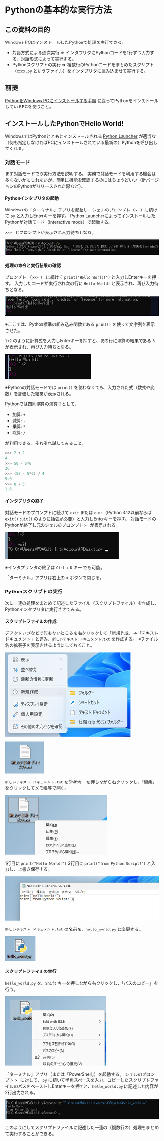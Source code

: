 # Pythonの基本的な実行方法

## この資料の目的

Windows PCにインストールしたPythonで処理を実行できる。

- 対話方式による逐次実行 ⇒ インタプリタにPythonコードを1行ずつ入力する、対話形式によって実行する。
- Pythonスクリプトの実行 ⇒ 複数行のPythonコードをまとめたスクリプト（`xxxx.py` というファイル）をインタプリタに読み込ませて実行する。

## 前提

[PythonをWindows PCにインストールする手順](PythonをWindowsPCにインストールする.md) に従ってPythonをインストールしているPCを使うこと。

## インストールしたPythonでHello World!

WindowsではPythonとともにインストールされる [Python Launcher](https://docs.python.org/ja/3/using/windows.html#launcher) が適当な（何も指定しなければPCにインストールされている最新の）Pythonを呼び出してくれる。

### 対話モード

まず対話モードでの実行方法を説明する。
実務で対話モードを利用する機会は多くないかもしれないが、簡単に機能を確認するのにはちょうどいい（新バージョンのPythonがリリースされた際など）。

#### Pythonインタプリタの起動

Windowsの「ターミナル」アプリを起動し、シェルのプロンプト（`> ` ）に続けて `py` と入力しEnterキーを押す。
Python LauncherによってインストールしたPythonが対話モード（interactive mode）で起動する。

`>>> ` とプロンプトが表示され入力待ちとなる。

![](../../attachments/Pasted%20image%2020250507152226.png)

#### 処理の命令と実行結果の確認

プロンプト （`>>> `） に続けて `print("Hello World!")` と入力しEnterキーを押す。
入力したコードが実行され次の行に `Hello World!` と表示され、再び入力待ちとなる。

![](../../attachments/Pasted%20image%2020250507152250.png)

※ここでは、Python標準の組み込み関数である `print()` を使って文字列を表示させた。

`1+2` のように計算式を入力しEnterキーを押すと、次の行に演算の結果である `3` が表示され、再び入力待ちとなる。

![](../../attachments/Pasted%20image%2020250507152330.png)

※Pythonの対話モードでは `print()` を使わなくても、入力された式（数式や変数）を評価した結果が表示される。

Pythonでは四則演算の演算子として、

- 加算: `+`
- 減算: `-` 
- 乗算: `*`
- 除算: `/`

が利用できる。それぞれ試してみること。

```python
>>> 2 + 2
4
>>> 50 - 5*6
20
>>> (50 - 5*6) / 4
5.0
>>> 8 / 5
1.6
```

#### インタプリタの終了

対話モードのプロンプトに続けて `exit` または `quit`（Python 3.12以前ならば `exit()` `quit()` のように括弧が必要）と入力しEnterキーを押す。
対話モードのPythonが終了し元のシェルのプロンプト `> ` が表示される。

![](../../attachments/Pasted%20image%2020250507152419.png)

※インタプリンタの終了は `Ctrl` + `D` キー でも可能。

「ターミナル」アプリは右上の x ボタンで閉じる。
### Pythonスクリプトの実行

次に一連の処理をまとめて記述したファイル（スクリプトファイル）を作成し、Pythonインタプリタに実行させてみる。

#### スクリプトファイルの作成

デスクトップなどで何もないところを右クリックして「新規作成」→「テキスト ドキュメント」と進み、`新しいテキスト ドキュメント.txt` を作成する。
※ファイル名の拡張子を表示させるようにしておくこと。

![](../../attachments/Pasted%20image%2020250507152452.png)

![](../../attachments/Pasted%20image%2020250507152506.png)

`新しいテキスト ドキュメント.txt` をShiftキーを押しながら右クリックし、「編集」をクリックしてメモ帳等で開く。

![](../../attachments/Pasted%20image%2020250507152524.png)

1行目に `print("Hello World!")`
2行目に `print("from Python Script!")` と入力し、上書き保存する。

![](../../attachments/Pasted%20image%2020250507155559.png)

`新しいテキスト ドキュメント.txt` の名前を、`hello_world.py` に変更する。

![](../../attachments/Pasted%20image%2020250507152547.png)

#### スクリプトファイルの実行

`hello_world.py` を、`Shift` キーを押しながら右クリックし、「パスのコピー」を行う。

![](../../attachments/Pasted%20image%2020250507152558.png)

「ターミナル」アプリ（または「PowerShell」）を起動する。
シェルのプロンプト `> ` に対して、 `py` に続いて半角スペースを入力、コピーしたスクリプトファイルのパスをペーストしEnterキーを押すと、`hello_world.py` に記述した内容が2行出力される。

![](../../attachments/Pasted%20image%2020250507155802.png)

このようにしてスクリプトファイルに記述した一連の（複数行の）処理をまとめて実行することができる。
